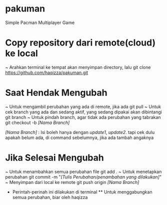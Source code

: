 # pakuman
Simple Pacman Multiplayer Game


# Copy repository dari remote(cloud) ke local
~ Arahkan terminal ke tempat akan menyimpan directory, lalu
git clone https://github.com/haqizza/pakuman.git


# Saat Hendak Mengubah
~ Untuk mengambil perubahan yang ada di remote, jika ada
git pull
~ Untuk cek branch yang ada dan sedang aktif, yang sedang dipakai akan dibintangi
git branch
~ Untuk pindah branch, agar tidak ada perubahan yang tabrakan
git checkout -b _[Nama Branch]_

_[Nama Branch]_ : Isi boleh hanya dengan _update1_, _update2_.
tapi cek dulu apakah belum ada, di command sebelumnya, jika ada tambah angaknya

# Jika Selesai Mengubah
~ Untuk menambahkan semua perubahan file
git add .
~ Untuk menetapkan perubahan
git commit -m "_[Tulis Perubahan/penambahan yang dilakukan]_"
~ Menyimpan dari local ke remote
git push origin _[Nama Branch]_


* Perintah-perinah ini dilakukan di terminal
** Untuk menggabungkan semua perubahan, biar oleh haqizza
